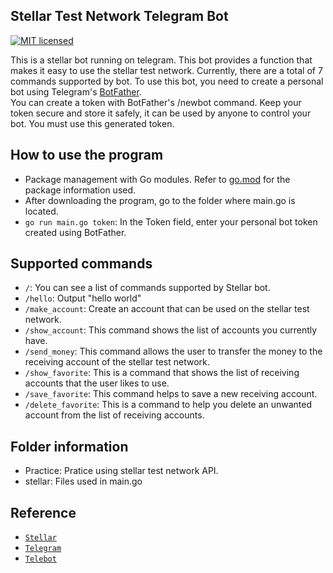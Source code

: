 ## Stellar Test Network Telegram Bot

[![MIT licensed](https://img.shields.io/github/license/JLGGG/Stellar-Project?label=License)](https://github.com/JLGGG/Stellar-Project/blob/main/LICENSE)

This is a stellar bot running on telegram. This bot provides a function that makes it easy to use the stellar test network. Currently, there are a total of 7 commands supported by bot.
To use this bot, you need to create a personal bot using Telegram's [BotFather](https://core.telegram.org/bots).   
You can create a token with BotFather's /newbot command. Keep your token secure and store it safely, it can be used by anyone to control your bot.
You must use this generated token.   

## How to use the program
- Package management with Go modules. Refer to [go.mod](https://github.com/JLGGG/Stellar-Project/blob/main/go.mod) for the package information used.
- After downloading the program, go to the folder where main.go is located.
- `go run main.go token`: In the Token field, enter your personal bot token created using BotFather.

## Supported commands
- `/`: You can see a list of commands supported by Stellar bot.
- `/hello`: Output "hello world"
- `/make_account`: Create an account that can be used on the stellar test network.
- `/show_account`: This command shows the list of accounts you currently have.
- `/send_money`: This command allows the user to transfer the money to the receiving account of the stellar test network.
- `/show_favorite`: This is a command that shows the list of receiving accounts that the user likes to use.
- `/save_favorite`: This command helps to save a new receiving account.
- `/delete_favorite`: This is a command to help you delete an unwanted account from the list of receiving accounts.

## Folder information
- Practice: Pratice using stellar test network API.
- stellar: Files used in main.go

## Reference
- [`Stellar`](https://developers.stellar.org/docs)
- [`Telegram`](https://core.telegram.org/bots)
- [`Telebot`](https://github.com/tucnak/telebot)
